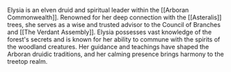 Elysia is an elven druid and spiritual leader within the [[Arboran Commonwealth]]. Renowned for her deep connection with the [[Asteralis]] trees, she serves as a wise and trusted advisor to the Council of Branches and [[The Verdant Assembly]]. Elysia possesses vast knowledge of the forest's secrets and is known for her ability to commune with the spirits of the woodland creatures. Her guidance and teachings have shaped the Arboran druidic traditions, and her calming presence brings harmony to the treetop realm.
